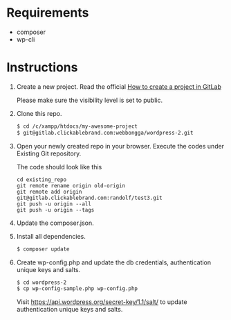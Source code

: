 # Requirements
+ composer
+ wp-cli


# Instructions
1. Create a new project. Read the official [How to create a project in GitLab](https://docs.gitlab.com/ee/gitlab-basics/create-project.html)

    Please make sure the visibility level is set to public.
    
2. Clone this repo.
    ```bash
    $ cd /c/xampp/htdocs/my-awesome-project
    $ git@gitlab.clickablebrand.com:webbongga/wordpress-2.git
    ```
3. Open your newly created repo in your browser. Execute the codes under Existing Git repository.

    The code should look like this
    ```
    cd existing_repo
    git remote rename origin old-origin
    git remote add origin git@gitlab.clickablebrand.com:randolf/test3.git
    git push -u origin --all
    git push -u origin --tags
    ```
    
4. Update the composer.json.

5. Install all dependencies.
    ```bash
    $ composer update
    ```

6. Create wp-config.php and update the db credentials, authentication unique keys and salts.
    ```bash
    $ cd wordpress-2
    $ cp wp-config-sample.php wp-config.php
    ````
    Visit https://api.wordpress.org/secret-key/1.1/salt/ to update authentication unique keys and salts.
